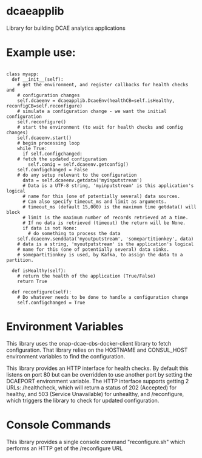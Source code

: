 # dcaeapplib

Library for building DCAE analytics applications

# Example use:

```

class myapp:
  def __init__(self):
    # get the environment, and register callbacks for health checks and
    # configuration changes
    self.dcaeenv = dcaeapplib.DcaeEnv(healthCB=self.isHealthy, reconfigCB=self.reconfigure)
    # simulate a configuration change - we want the initial configuration
    self.reconfigure()
    # start the environment (to wait for health checks and config changes)
    self.dcaeenv.start()
    # begin processing loop
    while True:
      if self.configchanged:
	# fetch the updated configuration
        self.conig = self.dcaeenv.getconfig()
	self.configchanged = False
	# do any setup relevant to the configuration
      data = self.dcaeenv.getdata('myinputstream')
      # Data is a UTF-8 string, 'myinputstream' is this application's logical
      # name for this (one of potentially several) data sources.
      # Can also specify timeout_ms and limit as arguments.
      # timeout_ms (default 15,000) is the maximum time getdata() will block
      # limit is the maximum number of records retrieved at a time.
      # If no data is retrieved (timeout) the return will be None.
      if data is not None:
        # do something to process the data
	self.dcaeenv.senddata('myoutputstream', 'somepartitionkey', data)
	# data is a string, 'myoutputstream' is the application's logical
	# name for this (one of potentially several) data sinks.
	# somepartitionkey is used, by Kafka, to assign the data to a partition.

  def isHealthy(self):
    # return the health of the application (True/False)
    return True

  def reconfigure(self):
    # Do whatever needs to be done to handle a configuration change
    self.configchanged = True
```

# Environment Variables

This library uses the onap-dcae-cbs-docker-client library to fetch
configuration.  That library relies on the HOSTNAME and CONSUL_HOST
environment variables to find the configuration.

This library provides an HTTP interface for health checks.  By default this
listens on port 80 but can be overridden to use another port by setting the
DCAEPORT environment variable.  The HTTP interface supports getting 2 URLs:
/healthcheck, which will return a status of 202 (Accepted) for healthy,
and 503 (Service Unavailable) for unhealthy, and /reconfigure, which triggers
the library to check for updated configuration.

# Console Commands

This library provides a single console command "reconfigure.sh" which
performs an HTTP get of the /reconfigure URL
